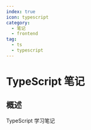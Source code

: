 ```yaml
---
index: true
icon: typescript
category:
  - 笔记
  - frontend
tag:
  - ts
  - typescript
---
```


# TypeScript 笔记

## 概述

TypeScript 学习笔记
